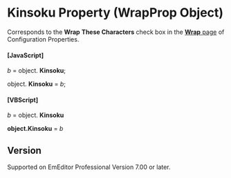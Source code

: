 # Kinsoku Property (WrapProp Object)

Corresponds to the **Wrap**
**These Characters** check box in the
[**Wrap** page](../../dlg/properties/wrap/index) of Configuration Properties.

#### \[JavaScript\]

_b_ = object. **Kinsoku**;

object. **Kinsoku** = _b_;

#### \[VBScript\]

_b_ = object. **Kinsoku**

**object.Kinsoku** = _b_

## Version

Supported on EmEditor Professional Version 7.00 or later.